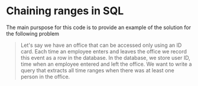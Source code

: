 # Chaining ranges in SQL

The main purspose for this code is to provide an example of the solution for the following problem

> Let's say we have an office that can be accessed only using an ID card. Each time an employee enters and leaves the office we record this event as a row in the database. In the database, we store user ID, time when an employee entered and left the office. We want to write a query that extracts all time ranges when there was at least one person in the office.
